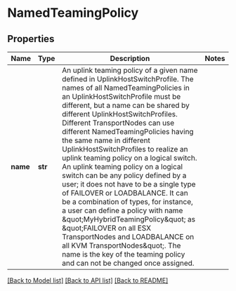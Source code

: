 # NamedTeamingPolicy

## Properties
Name | Type | Description | Notes
------------ | ------------- | ------------- | -------------
**name** | **str** | An uplink teaming policy of a given name defined in UplinkHostSwitchProfile. The names of all NamedTeamingPolicies in an UplinkHostSwitchProfile must be different, but a name can be shared by different UplinkHostSwitchProfiles. Different TransportNodes can use different NamedTeamingPolicies having the same name in different UplinkHostSwitchProfiles to realize an uplink teaming policy on a logical switch. An uplink teaming policy on a logical switch can be any policy defined by a user; it does not have to be a single type of FAILOVER or LOADBALANCE. It can be a combination of types, for instance, a user can define a policy with name \&quot;MyHybridTeamingPolicy\&quot; as \&quot;FAILOVER on all ESX TransportNodes and LOADBALANCE on all KVM TransportNodes\&quot;. The name is the key of the teaming policy and can not be changed once assigned. | 

[[Back to Model list]](../README.md#documentation-for-models) [[Back to API list]](../README.md#documentation-for-api-endpoints) [[Back to README]](../README.md)

